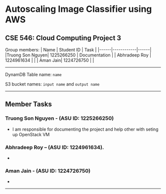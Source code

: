 # Autoscaling Image Classifier using AWS

## CSE 546: Cloud Computing Project 3

Group members:
| Name | Student ID | Task |
|------|------------|------|
|Truong Son Nguyen| 1225266250 | Documentation |
| Abhradeep Roy | 1224961634 |  |
| Aman Jain| 1224726750 |  | 
 

<hr>

DynamDB Table name: `name`

S3 bucket names: `input name` and `output name`

<hr>

## Member Tasks
### Truong Son Nguyen - (ASU ID: 1225266250)
 - I am responsible for documenting the project and help other with seting up OpenStack VM
 
### Abhradeep Roy – (ASU ID: 1224961634).

 - 
### Aman Jain  -  (ASU ID: 1224726750)
 - 
 
 <hr>
 






